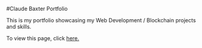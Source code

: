 #Claude Baxter Portfolio

This is my portfolio showcasing my Web Development / Blockchain projects and skills.

To view this page, click <a href=https://claudebaxter.github.io/free-code-camp-progress/portfolio/index.html title="Test Portfolio"> here.</a>